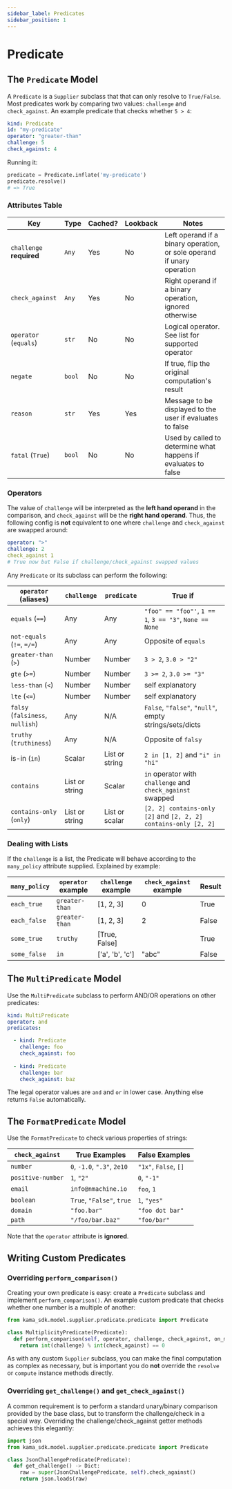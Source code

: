 ```yaml
---
sidebar_label: Predicates
sidebar_position: 1
---
```


# Predicate

## The `Predicate` Model

A `Predicate` is a `Supplier` subclass that that can only resolve to `True/False`. 
Most predicates work by comparing 
two values: `challenge` and `check_against`. An example predicate that checks 
whether `5 > 4`:

```yaml
kind: Predicate
id: "my-predicate"
operator: "greater-than"
challenge: 5
check_against: 4
```  

Running it:

```python title="$ python main.py console"
predicate = Predicate.inflate('my-predicate')
predicate.resolve()
# => True
```


### Attributes Table

| Key                      | Type   | Cached? | Lookback | Notes                                                                  |
|--------------------------|--------|---------|----------|------------------------------------------------------------------------|
| `challenge` **required** | `Any`  | Yes     | No       | Left operand if a binary operation, or sole operand if unary operation |
| `check_against`          | `Any`  | Yes     | No       | Right operand if a binary operation, ignored otherwise                 |
| `operator` (`equals`)    | `str`  | No      | No       | Logical operator. See list for supported operator                      |
| `negate`                 | `bool` | No      | No       | If true, flip the original computation's result                        |
| `reason`                 | `str`  | Yes     | Yes      | Message to be displayed to the user if evaluates to false              |
| `fatal` (`True`)         | `bool` | No      | No       | Used by called to determine what happens if evaluates to false         |


### Operators

The value of `challenge` will be interpreted as the **left hand operand** in the 
comparison, and `check_against` will be the **right hand operand**. Thus, the following
config is **not** equivalent to one where `challenge` and `check_against` 
are swapped around:

```yaml
operator: ">"
challenge: 2
check_against 1
# True now but False if challenge/check_against swapped values
``` 

Any `Predicate` or its subclass can perform the following:

| `operator` (aliases) | `challenge`    | `predicate`    | True if                                                         |
|----------------------|----------------|----------------|-----------------------------------------------------------------|
| `equals` (`==`)          | Any            | Any            | `"foo" == "foo"'`, `1 == 1`, `3 == "3"`, `None == None`         |
| `not-equals` (`!=`, `=/=`) | Any            | Any            | Opposite of `equals`                                            |
| `greater-than` (`>`)     | Number         | Number         | `3 > 2`, `3.0 > "2"`                                            |
| `gte` (`>=`)             | Number         | Number         | `3 >= 2`, `3.0 >= "3"`                                          |
| `less-than` (`<`)        | Number         | Number         | self explanatory                                                |
| `lte` (`<=`)             | Number         | Number         | self explanatory                                                |
| `falsy` (`falsiness`, `nullish`)    | Any            | N/A            | `False`, `"false"`, `"null"`, empty strings/sets/dicts                    |
| `truthy` (`truthiness`)  | Any            | N/A            | Opposite of `falsy`                                             |
| is-in (`in`)           | Scalar         | List or string | `2 in [1, 2]` and `"i" in "hi"`                                 |
| `contains`             | List or string | Scalar         | `in` operator with `challenge` and `check_against` swapped      |
| `contains-only` (`only`) | List or string | List or scalar | `[2, 2] contains-only [2]` and `[2, 2, 2] contains-only [2, 2]` |

### Dealing with Lists

If the `challenge` is a list, the Predicate will behave according to the `many_policy` attribute
supplied. Explained by example:

| `many_policy`    | `operator` example | `challenge` example | `check_against` example | Result |
|--------------|--------------------|---------------------|-------------------------|--------|
| `each_true`  | `greater-than`     | [1, 2, 3]           | 0                       | True   |
| `each_false` | `greater-than`     | [1, 2, 3]           | 2                       | False  |
| `some_true`  | `truthy`           | [True, False]       |                         | True   |
| `some_false` | `in`               | ['a', 'b', 'c']     | "abc"                   | False  |  









## The `MultiPredicate` Model

Use the `MultiPredicate` subclass to perform AND/OR operations
on other predicates:

```yaml
kind: MultiPredicate
operator: and
predicates:

  - kind: Predicate
    challenge: foo
    check_against: foo
  
  - kind: Predicate
    challenge: bar
    check_against: baz   
```

The legal operator values are `and` and `or` in lower case. Anything else
returns `False` automatically.






## The `FormatPredicate` Model

Use the `FormatPredicate` to check various properties of strings:

| `check_against`   | True Examples             | False Examples         |
|-------------------|---------------------------|-----------------------|
| `number`          | `0`, `-1.0`, `".3"`, `2e10`     | `"1x"`, `False`, `[]` |
| `positive-number` | `1`, `"2"`                | `0`, `"-1"`           |
| `email`           | `info@nmachine.io`        | `foo`, `1`            |
| `boolean`         | `True`, `"False"`, `true` | `1`, `"yes"`            |
| `domain`          | `"foo.bar"`               | `"foo dot bar"`       |
| `path`            | `"/foo/bar.baz"`          | `"foo/bar"`           |

Note that the `operator` attribute is **ignored**.








## Writing Custom Predicates

### Overriding `perform_comparison()`

Creating your own predicate is easy: create a `Predicate`
subclass and implement `perform_comparison()`. An example custom predicate 
that checks whether one number is a multiple of another:


```python title="models/predicates/arithmetic_predicates.py"
from kama_sdk.model.supplier.predicate.predicate import Predicate

class MultiplicityPredicate(Predicate):
  def perform_comparison(self, operator, challenge, check_against, on_many):
    return int(challenge) % int(check_against) == 0

```

As with any custom `Supplier` subclass, you can make the final computation
as complex as necessary, but is important you do **not** override the 
`resolve` or `compute` instance methods directly. 


### Overriding `get_challenge()` and `get_check_against()`

A common requirement is to perform a standard unary/binary comparison 
provided by the base class, but to transform the challenge/check 
in a special way. Overriding the challenge/check_against getter methods
achieves this elegantly:

```python
import json
from kama_sdk.model.supplier.predicate.predicate import Predicate

class JsonChallengePredicate(Predicate):
  def get_challenge() -> Dict:
    raw = super(JsonChallengePredicate, self).check_against()
    return json.loads(raw)
```
